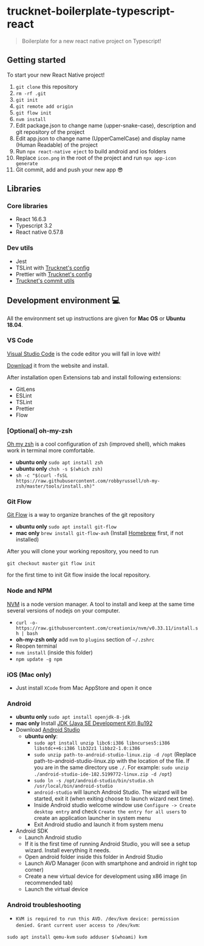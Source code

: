 # trucknet-boilerplate-typescript-react

> Boilerplate for a new react native project on Typescript!

## Getting started

To start your new React Native project!

1. `git clone` this repository
2. `rm -rf .git`
3. `git init`
4. `git remote add origin`
5. `git flow init`
6. `nvm install`
7. Edit package.json to change name (upper-snake-case), description and git repository of the project
8. Edit app.json to change name (UpperCamelCase) and display name (Human Readable) of the project
9. Run `npx react-native eject` to build android and ios folders
10. Replace `icon.png` in the root of the project and run `npx app-icon generate`
11. Git commit, add and push your new app 😎

## Libraries

### Core libraries

- React 16.6.3
- Typescript 3.2
- React native 0.57.8

### Dev utils

- Jest
- TSLint with [Trucknet's config](https://github.com/trucknet-io/tslint-config-trucknet-io)
- Prettier with [Trucknet's config](https://github.com/trucknet-io/prettier-config-trucknet-io)
- [Trucknet's commit utils](https://github.com/trucknet-io/trucknet-commit)

## Development environment 💻

All the environment set up instructions are given for **Mac OS** or **Ubuntu 18.04**.

### VS Code

[Visual Studio Code](https://code.visualstudio.com/) is the code editor you will fall in love with!

[Download](https://code.visualstudio.com/#alt-downloads) it from the website and install.

After installation open Extensions tab and install following extensions:

- GitLens
- ESLint
- TSLint
- Prettier
- Flow

### [Optional] oh-my-zsh

[Oh my zsh](https://github.com/robbyrussell/oh-my-zsh) is a cool configuration of zsh (improved shell), which makes work in terminal more comfortable.

- **ubuntu only** `sudo apt install zsh`
- **ubuntu only** `chsh -s $(which zsh)`
- `sh -c "$(curl -fsSL https://raw.githubusercontent.com/robbyrussell/oh-my-zsh/master/tools/install.sh)"`

### Git Flow

[Git Flow](https://danielkummer.github.io/git-flow-cheatsheet/) is a way to organize branches of the git repository

- **ubuntu only** `sudo apt install git-flow`
- **mac only** `brew install git-flow-avh` (Install [Homebrew](https://brew.sh) first, if not installed)

After you will clone your working repository, you need to run

`git checkout master`
`git flow init`

for the first time to init Git flow inside the local repository.

### Node and NPM

[NVM](https://github.com/creationix/nvm) is a node version manager. A tool to install and keep at the same time several versions of nodejs on your computer.

- `curl -o- https://raw.githubusercontent.com/creationix/nvm/v0.33.11/install.sh | bash`
- **oh-my-zsh only** add `nvm` to `plugins` section of `~/.zshrc`
- Reopen terminal
- `nvm install` (inside this folder)
- `npm update -g npm`

### iOS (Mac only)

- Just install `XCode` from Mac AppStore and open it once

### Android

- **ubuntu only** `sudo apt install openjdk-8-jdk`
- **mac only** Install [JDK (Java SE Development Kit) 8u192](https://www.oracle.com/technetwork/java/javase/downloads/jdk8-downloads-2133151.html)
- Download [Android Studio](https://developer.android.com/studio/)
  - **ubuntu only**:
    - `sudo apt install unzip libc6:i386 libncurses5:i386 libstdc++6:i386 lib32z1 libbz2-1.0:i386`
    - `sudo unzip path-to-android-studio-linux.zip -d /opt` (Replace path-to-android-studio-linux.zip with the location of the file. If you are in the same directory use `./`. For example: `sudo unzip ./android-studio-ide-182.5199772-linux.zip -d /opt`)
    - `sudo ln -s /opt/android-studio/bin/studio.sh /usr/local/bin/android-studio`
    - `android-studio` will launch Android Studio. The wizard will be started, exit it (when exiting choose to launch wizard next time).
    - Inside Android studio welcome window use `Configure -> Create desktop entry` and check `Create the entry for all users` to create an application launcher in system menu
    - Exit Android studio and launch it from system menu
- Android SDK
  - Launch Android studio
  - If it is the first time of running Android Studio, you will see a setup wizard. Install everything it needs.
  - Open android folder inside this folder in Android Studio
  - Launch AVD Manager (icon with smartphone and android in right top corner)
  - Create a new virtual device for development using x86 image (in recommended tab)
  - Launch the virtual device

### Android troubleshooting

- `KVM is required to run this AVD. /dev/kvm device: permission denied. Grant current user access to /dev/kvm`:

`sudo apt install qemu-kvm`
`sudo adduser $(whoami) kvm`
